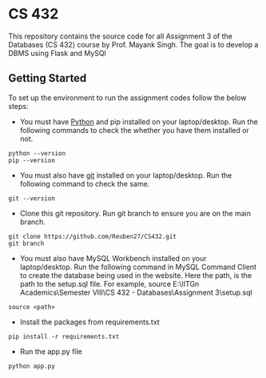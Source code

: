 # CS 432
This repository contains the source code for all Assignment 3 of the Databases (CS 432) course by Prof. Mayank Singh.
The goal is to develop a DBMS using Flask and MySQl

## Getting Started

To set up the environment to run the assignment codes follow the below steps:

- You must have [Python](https://www.python.org/) and pip installed on your laptop/desktop. Run the following commands to check the whether you have them installed or not.
```
python --version
pip --version
```

- You must also have [git](https://git-scm.com/) installed on your laptop/desktop. Run the following command to check the same.
```
git --version
``` 

- Clone this git repository. Run git branch to ensure you are on the main branch. 
```
git clone https://github.com/Reuben27/CS432.git
git branch
```

- You must also have MySQL Workbench installed on your laptop/desktop. Run the following command in MySQL Command Client to create the database being used in the website. Here the path, is the path to the setup.sql file. For example, source E:\IITGn Academics\Semester VIII\CS 432 - Databases\Assignment 3\setup.sql
```
source <path>
```

- Install the packages from requirements.txt
```
pip install -r requirements.txt
```

- Run the app.py file 
```
python app.py
```